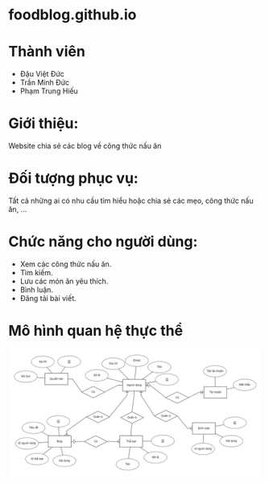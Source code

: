 # foodblog.github.io

# Thành viên
- Đậu Việt Đức
- Trần Minh Đức
- Phạm Trung Hiếu

# Giới thiệu: 
Website chia sẻ các blog về công thức nấu ăn

# Đối tượng phục vụ:
Tất cả những ai có nhu cầu tìm hiểu hoặc chia sẻ các mẹo, công thức nấu ăn, ...

# Chức năng cho người dùng:
* Xem các công thức nấu ăn.
* Tìm kiếm.
* Lưu các món ăn yêu thích.
* Bình luận.
* Đăng tải bài viết.

# Mô hình quan hệ thực thể
![Mô hình quan hệ thực thể](ERDiagram.png)

